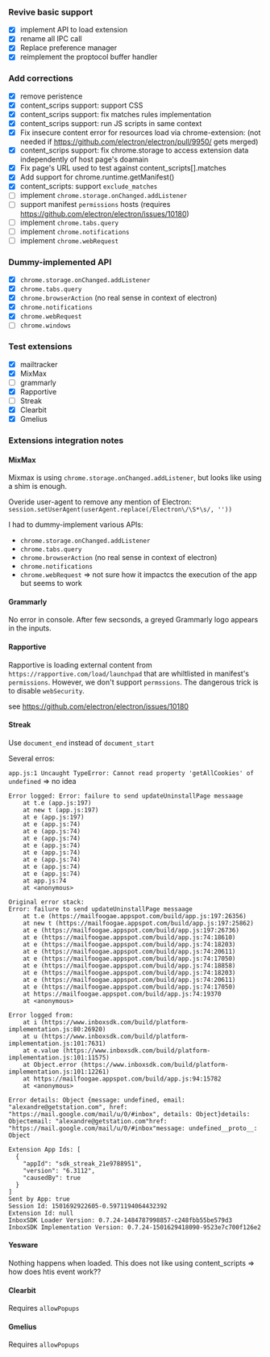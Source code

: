 ### Revive basic support
- [x] implement API to load extension
- [x] rename all IPC call
- [x] Replace preference manager
- [x] reimplement the proptocol buffer handler

### Add corrections
- [x] remove peristence
- [x] content_scrips support: support CSS
- [x] content_scrips support: fix matches rules implementation	
- [x] content_scrips support: run JS scripts in same context
- [x] Fix insecure content error for resources load via chrome-extension: (not needed if https://github.com/electron/electron/pull/9950/ gets merged)
- [x] content_scrips support: fix chrome.storage to access extension data independently of host page's doamain
- [x] Fix page's URL used to test against content_scripts[].matches
- [x] Add support for chrome.runtime.getManifest()
- [x] content_scripts: support `exclude_matches`
- [ ] implement `chrome.storage.onChanged.addListener`
- [ ] support manifest `permissions` hosts (requires https://github.com/electron/electron/issues/10180)
- [ ] implement `chrome.tabs.query`
- [ ] implement `chrome.notifications`
- [ ] implement `chrome.webRequest`

### Dummy-implemented API
- [x] `chrome.storage.onChanged.addListener`
- [x] `chrome.tabs.query`
- [x] `chrome.browserAction` (no real sense in context of electron)
- [x] `chrome.notifications`
- [x] `chrome.webRequest`
- [ ] `chrome.windows`

### Test extensions
- [x] mailtracker
- [x] MixMax
- [ ] grammarly 
- [x] Rapportive 
- [ ] Streak 
- [x] Clearbit
- [x] Gmelius

### Extensions integration notes

#### MixMax
Mixmax is using `chrome.storage.onChanged.addListener`, but looks like using a shim is enough.

Overide user-agent to remove any mention of Electron: `session.setUserAgent(userAgent.replace(/Electron\/\S*\s/, ''))`

I had to dummy-implement various APIs:
- `chrome.storage.onChanged.addListener`
- `chrome.tabs.query`
- `chrome.browserAction` (no real sense in context of electron)
- `chrome.notifications`
- `chrome.webRequest`
=> not sure how it impactcs the execution of the app but seems to work


#### Grammarly
No error in console. After few secsonds, a greyed Grammarly logo appears in the inputs.

#### Rapportive
Rapportive is loading external content from `https://rapportive.com/load/launchpad` that are whiltlisted in manifest's `permissions`.
However, we don't support `permssions`.
The dangerous trick is to disable `webSecurity`.

see https://github.com/electron/electron/issues/10180

#### Streak
Use `document_end` instead of `document_start`

Several erros: 

`app.js:1 Uncaught TypeError: Cannot read property 'getAllCookies' of undefined` => no idea


```
Error logged: Error: failure to send updateUninstallPage messaage
    at t.e (app.js:197)
    at new t (app.js:197)
    at e (app.js:197)
    at e (app.js:74)
    at e (app.js:74)
    at e (app.js:74)
    at e (app.js:74)
    at e (app.js:74)
    at e (app.js:74)
    at e (app.js:74)
    at e (app.js:74)
    at app.js:74
    at <anonymous> 

Original error stack:
Error: failure to send updateUninstallPage messaage
    at t.e (https://mailfoogae.appspot.com/build/app.js:197:26356)
    at new t (https://mailfoogae.appspot.com/build/app.js:197:25862)
    at e (https://mailfoogae.appspot.com/build/app.js:197:26736)
    at e (https://mailfoogae.appspot.com/build/app.js:74:18610)
    at e (https://mailfoogae.appspot.com/build/app.js:74:18203)
    at e (https://mailfoogae.appspot.com/build/app.js:74:20611)
    at e (https://mailfoogae.appspot.com/build/app.js:74:17050)
    at e (https://mailfoogae.appspot.com/build/app.js:74:18858)
    at e (https://mailfoogae.appspot.com/build/app.js:74:18203)
    at e (https://mailfoogae.appspot.com/build/app.js:74:20611)
    at e (https://mailfoogae.appspot.com/build/app.js:74:17050)
    at https://mailfoogae.appspot.com/build/app.js:74:19370
    at <anonymous> 

Error logged from:
    at i (https://www.inboxsdk.com/build/platform-implementation.js:80:26920)
    at u (https://www.inboxsdk.com/build/platform-implementation.js:101:7631)
    at e.value (https://www.inboxsdk.com/build/platform-implementation.js:101:11575)
    at Object.error (https://www.inboxsdk.com/build/platform-implementation.js:101:12261)
    at https://mailfoogae.appspot.com/build/app.js:94:15782
    at <anonymous> 

Error details: Object {message: undefined, email: "alexandre@getstation.com", href: "https://mail.google.com/mail/u/0/#inbox", details: Object}details: Objectemail: "alexandre@getstation.com"href: "https://mail.google.com/mail/u/0/#inbox"message: undefined__proto__: Object 

Extension App Ids: [
  {
    "appId": "sdk_streak_21e9788951",
    "version": "6.3112",
    "causedBy": true
  }
] 
Sent by App: true 
Session Id: 1501692922605-0.5971194064432392 
Extension Id: null 
InboxSDK Loader Version: 0.7.24-1484787998857-c248fbb55be579d3 
InboxSDK Implementation Version: 0.7.24-1501629418090-9523e7c700f126e2
```

#### Yesware
Nothing happens when loaded.
This does not like using content_scripts => how does htis event work??


#### Clearbit
Requires `allowPopups`

#### Gmelius
Requires `allowPopups`